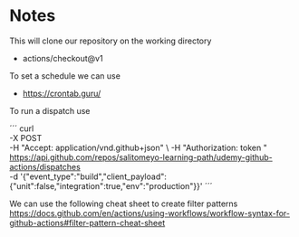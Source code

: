 # Notes

This will clone our repository on the working directory
- actions/checkout@v1

To set a schedule we can use 
- https://crontab.guru/

To run a dispatch use

´´´
curl \
  -X POST \
  -H "Accept: application/vnd.github+json" \ 
  -H "Authorization: token <TOKEN>" \
  https://api.github.com/repos/salitomeyo-learning-path/udemy-github-actions/dispatches \
  -d '{"event_type":"build","client_payload":{"unit":false,"integration":true,"env":"production"}}'
´´´

We can use the following cheat sheet to create filter patterns
https://docs.github.com/en/actions/using-workflows/workflow-syntax-for-github-actions#filter-pattern-cheat-sheet
